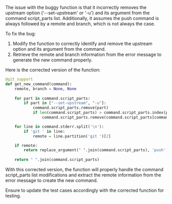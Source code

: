 The issue with the buggy function is that it incorrectly removes the upstream option ('--set-upstream' or '-u') and its argument from the command script_parts list. Additionally, it assumes the push command is always followed by a remote and branch, which is not always the case.

To fix the bug:
1. Modify the function to correctly identify and remove the upstream option and its argument from the command.
2. Retrieve the remote and branch information from the error message to generate the new command properly.

Here is the corrected version of the function:

```python
@git_support
def get_new_command(command):
    remote, branch = None, None
    
    for part in command.script_parts:
        if part in ["--set-upstream", "-u"]:
            command.script_parts.remove(part)
            if len(command.script_parts) > command.script_parts.index(part):
                command.script_parts.remove(command.script_parts[command.script_parts.index(part)])

    for line in command.stderr.split('\n'):
        if 'git ' in line:
            remote = line.partition('git ')[2]

    if remote:
        return replace_argument(" ".join(command.script_parts), 'push', remote)
    
    return " ".join(command.script_parts)
```

With this corrected version, the function will properly handle the command script_parts list modifications and extract the remote information from the error message to create the new command.

Ensure to update the test cases accordingly with the corrected function for testing.